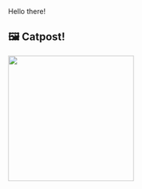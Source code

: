 Hello there!



## 🖼️ Catpost!

<sub>
    <img src="https://cdn2.thecatapi.com/images/ace.gif" height="256">
</sub>

